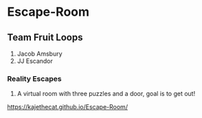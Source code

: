 # Escape-Room

## Team Fruit Loops
1. Jacob Amsbury
2. JJ Escandor

### Reality Escapes
1. A virtual room with three puzzles and a door, goal is to get out!


https://kajethecat.github.io/Escape-Room/

